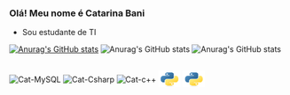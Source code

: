 ### Olá! Meu nome é Catarina Bani

- Sou estudante de TI

[![Anurag's GitHub stats](https://github-readme-stats.vercel.app/api?username=catarinabani)](https://github.com/anuraghazra/github-readme-stats)
![Anurag's GitHub stats](https://github-readme-stats.vercel.app/api?username=anuraghazra&show_icons=true)
![Anurag's GitHub stats](https://github-readme-stats.vercel.app/api?username=anuraghazra&show_icons=true&theme=radical)

<div style="display: inline_block"><br>
  <img align="center" alt="Cat-MySQL" height="30" width="40"
src="https://cdn.jsdelivr.net/gh/devicons/devicon/icons/csharp/csharp-original.svg">
   <img align="center" alt="Cat-Csharp" height="30" width="40"
src="https://cdn.jsdelivr.net/gh/devicons/devicon/icons/csharp/csharp-original.svg">
  <img align="center" alt="Cat-c++" height="30" width="40" 
src="https://cdn.jsdelivr.net/gh/devicons/devicon/icons/csharp/csharp-original.svg">
  <img align="center" alt="Rafa-Python" height="30" width="40" src="https://raw.githubusercontent.com/devicons/devicon/master/icons/python/python-original.svg">
  <img align="center" alt="Cat-Azure" height="30" width="40" src="https://raw.githubusercontent.com/devicons/devicon/master/icons/python/python-original.svg">
</div>

##

            
          

